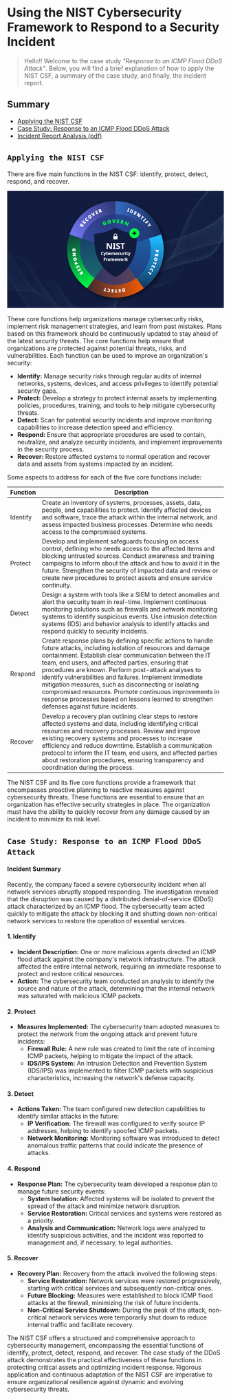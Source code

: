 # Using the NIST Cybersecurity Framework to Respond to a Security Incident
> Hello!! Welcome to the case study *"Response to an ICMP Flood DDoS Attack"*. Below, you will find a brief explanation of how to apply the NIST CSF, a summary of the case study, and finally, the incident report.

## Summary
- [Applying the NIST CSF](#applying-the-nist-csf)
- [Case Study: Response to an ICMP Flood DDoS Attack](#case-study-response-to-an-icmp-flood-ddos-attack)
- [Incident Report Analysis (pdf)](https://github.com/mariarithanascimento/NIST-CSF-Application-Portfolio/blob/712211a8142dc08b548dcda5f1c7e457abe84d51/Incident%20report%20analysis.pdf)

## `Applying the NIST CSF`

There are five main functions in the NIST CSF: identify, protect, detect, respond, and recover.

![enter image description here](https://github.com/mariarithanascimento/NIST-CSF-Portfolio/blob/0399e53a2d31a3252d2fb68982d5c5ca39688724/nist-framework.png)

These core functions help organizations manage cybersecurity risks, implement risk management strategies, and learn from past mistakes. Plans based on this framework should be continuously updated to stay ahead of the latest security threats. The core functions help ensure that organizations are protected against potential threats, risks, and vulnerabilities. Each function can be used to improve an organization's security:

- **Identify:** Manage security risks through regular audits of internal networks, systems, devices, and access privileges to identify potential security gaps.
- **Protect:** Develop a strategy to protect internal assets by implementing policies, procedures, training, and tools to help mitigate cybersecurity threats.
- **Detect:** Scan for potential security incidents and improve monitoring capabilities to increase detection speed and efficiency.
- **Respond:** Ensure that appropriate procedures are used to contain, neutralize, and analyze security incidents, and implement improvements in the security process.
- **Recover:** Restore affected systems to normal operation and recover data and assets from systems impacted by an incident.

Some aspects to address for each of the five core functions include:

| Function  | Description |
|--|--|
| Identify  | Create an inventory of systems, processes, assets, data, people, and capabilities to protect. Identify affected devices and software, trace the attack within the internal network, and assess impacted business processes. Determine who needs access to the compromised systems.|
| Protect  | Develop and implement safeguards focusing on access control, defining who needs access to the affected items and blocking untrusted sources. Conduct awareness and training campaigns to inform about the attack and how to avoid it in the future. Strengthen the security of impacted data and review or create new procedures to protect assets and ensure service continuity.|
| Detect  | Design a system with tools like a SIEM to detect anomalies and alert the security team in real-time. Implement continuous monitoring solutions such as firewalls and network monitoring systems to identify suspicious events. Use intrusion detection systems (IDS) and behavior analysis to identify attacks and respond quickly to security incidents. |
|  Respond | Create response plans by defining specific actions to handle future attacks, including isolation of resources and damage containment. Establish clear communication between the IT team, end users, and affected parties, ensuring that procedures are known. Perform post-attack analyses to identify vulnerabilities and failures. Implement immediate mitigation measures, such as disconnecting or isolating compromised resources. Promote continuous improvements in response processes based on lessons learned to strengthen defenses against future incidents.|
| Recover  | Develop a recovery plan outlining clear steps to restore affected systems and data, including identifying critical resources and recovery processes. Review and improve existing recovery systems and processes to increase efficiency and reduce downtime. Establish a communication protocol to inform the IT team, end users, and affected parties about restoration procedures, ensuring transparency and coordination during the process.|

The NIST CSF and its five core functions provide a framework that encompasses proactive planning to reactive measures against cybersecurity threats. These functions are essential to ensure that an organization has effective security strategies in place. The organization must have the ability to quickly recover from any damage caused by an incident to minimize its risk level.

## `Case Study: Response to an ICMP Flood DDoS Attack`

#### **Incident Summary**
Recently, the company faced a severe cybersecurity incident when all network services abruptly stopped responding. The investigation revealed that the disruption was caused by a distributed denial-of-service (DDoS) attack characterized by an ICMP flood. The cybersecurity team acted quickly to mitigate the attack by blocking it and shutting down non-critical network services to restore the operation of essential services.

#### 1. Identify
- **Incident Description:** One or more malicious agents directed an ICMP flood attack against the company's network infrastructure. The attack affected the entire internal network, requiring an immediate response to protect and restore critical resources.
- **Action:** The cybersecurity team conducted an analysis to identify the source and nature of the attack, determining that the internal network was saturated with malicious ICMP packets.

#### 2. Protect
- **Measures Implemented:** The cybersecurity team adopted measures to protect the network from the ongoing attack and prevent future incidents:
  - **Firewall Rule:** A new rule was created to limit the rate of incoming ICMP packets, helping to mitigate the impact of the attack.
  - **IDS/IPS System:** An Intrusion Detection and Prevention System (IDS/IPS) was implemented to filter ICMP packets with suspicious characteristics, increasing the network's defense capacity.

#### 3. Detect
- **Actions Taken:** The team configured new detection capabilities to identify similar attacks in the future:
  - **IP Verification:** The firewall was configured to verify source IP addresses, helping to identify spoofed ICMP packets.
  - **Network Monitoring:** Monitoring software was introduced to detect anomalous traffic patterns that could indicate the presence of attacks.

#### 4. Respond
- **Response Plan:** The cybersecurity team developed a response plan to manage future security events:
  - **System Isolation:** Affected systems will be isolated to prevent the spread of the attack and minimize network disruption.
  - **Service Restoration:** Critical services and systems were restored as a priority.
  - **Analysis and Communication:** Network logs were analyzed to identify suspicious activities, and the incident was reported to management and, if necessary, to legal authorities.

#### 5. Recover
- **Recovery Plan:** Recovery from the attack involved the following steps:
  - **Service Restoration:** Network services were restored progressively, starting with critical services and subsequently non-critical ones.
  - **Future Blocking:** Measures were established to block ICMP flood attacks at the firewall, minimizing the risk of future incidents.
  - **Non-Critical Service Shutdown:** During the peak of the attack, non-critical network services were temporarily shut down to reduce internal traffic and facilitate recovery.

The NIST CSF offers a structured and comprehensive approach to cybersecurity management, encompassing the essential functions of identify, protect, detect, respond, and recover. The case study of the DDoS attack demonstrates the practical effectiveness of these functions in protecting critical assets and optimizing incident response. Rigorous application and continuous adaptation of the NIST CSF are imperative to ensure organizational resilience against dynamic and evolving cybersecurity threats.
